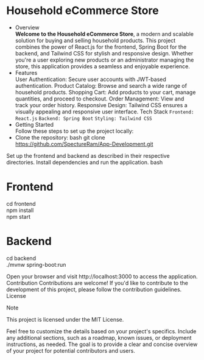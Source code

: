 # Household eCommerce Store <br>
* Overview <br>
**Welcome to the Household eCommerce Store**, a modern and scalable solution for buying and selling household products. This project combines the power of React.js for the frontend, Spring Boot for the backend, and Tailwind CSS for stylish and responsive design. Whether you're a user exploring new products or an administrator managing the store, this application provides a seamless and enjoyable experience. <br>
* Features <br>
User Authentication: Secure user accounts with JWT-based authentication.
Product Catalog: Browse and search a wide range of household products.
Shopping Cart: Add products to your cart, manage quantities, and proceed to checkout.
Order Management: View and track your order history.
Responsive Design: Tailwind CSS ensures a visually appealing and responsive user interface.
Tech Stack
`Frontend: React.js`
`Backend: Spring Boot`
`Styling: Tailwind CSS`
* Getting Started <br> 
Follow these steps to set up the project locally:
* Clone the repository:
bash
git clone https://github.com/SpectureRam/App-Development.git

Set up the frontend and backend as described in their respective directories.
Install dependencies and run the application.
bash
# Frontend
cd frontend <br>
npm install <br>
npm start

# Backend
cd backend <br> 
./mvnw spring-boot:run <br>

Open your browser and visit http://localhost:3000 to access the application.
Contribution
Contributions are welcome! If you'd like to contribute to the development of this project, please follow the contribution guidelines.
License
> [!NOTE]
> This project is licensed under the MIT License.

Feel free to customize the details based on your project's specifics. Include any additional sections, such as a roadmap, known issues, or deployment instructions, as needed. The goal is to provide a clear and concise overview of your project for potential contributors and users.
